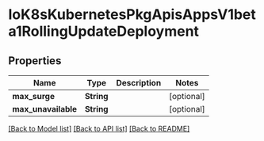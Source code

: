 # IoK8sKubernetesPkgApisAppsV1beta1RollingUpdateDeployment

## Properties
Name | Type | Description | Notes
------------ | ------------- | ------------- | -------------
**max_surge** | **String** |  | [optional] 
**max_unavailable** | **String** |  | [optional] 

[[Back to Model list]](../README.md#documentation-for-models) [[Back to API list]](../README.md#documentation-for-api-endpoints) [[Back to README]](../README.md)


